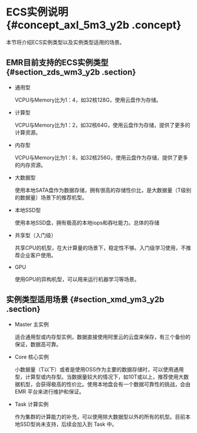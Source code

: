 # ECS实例说明 {#concept_axl_5m3_y2b .concept}

本节将介绍ECS实例类型以及实例类型适用的场景。

## EMR目前支持的ECS实例类型 {#section_zds_wm3_y2b .section}

-   通用型

    VCPU与Memory比为1：4，如32核128G，使用云盘作为存储。

-   计算型

    VCPU与Memory比为1：2，如32核64G，使用云盘作为存储，提供了更多的计算资源。

-   内存型

    VCPU与Memory比为1：8，如32核256G，使用云盘作为存储，提供了更多的内存资源。

-   大数据型

    使用本地SATA盘作为数据存储，拥有很高的存储性价比，是大数据量（T级别的数据量）场景下的推荐机型。

-   本地SSD型

    使用本地SSD盘，拥有极高的本地iops和吞吐能力。总体的存储

-   共享型（入门级）

    共享CPU的机型，在大计算量的场景下，稳定性不够。入门级学习使用，不推荐企业客户使用。

-   GPU

    使用GPU的异构机型，可以用来运行机器学习等场景。


## 实例类型适用场景 {#section_xmd_ym3_y2b .section}

-   Master 主实例

    适合通用型或内存型实例，数据直接使用阿里云的云盘来保存，有三个备份的保证，数据高可靠。

-   Core 核心实例

    小数据量（T以下）或者是使用OSS作为主要的数据存储时，可以使用通用型，计算型或内存型。当数据量较大的情况下，如10T或以上，推荐使用大数据机型，会获得极高的性价比。使用本地盘会有一个数据可靠性的挑战，会由 EMR 平台来进行维护和保证。

-   Task 计算实例

    作为集群的计算能力的补充，可以使用除大数据型以外的所有的机型。目前本地SSD型尚未支持，后续会加入到 Task 中。



